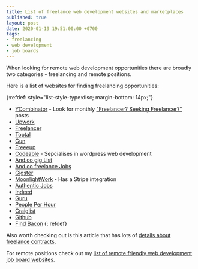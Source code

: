 ```yaml
---
title: List of freelance web development websites and marketplaces
published: true
layout: post
date: 2020-01-19 19:51:00:00 +0700
tags:
- freelancing
- web development
- job boards
---
```


When looking for remote web development opportunities there are broadly two categories - freelancing and remote positions.

Here is a list of websites for finding freelancing opportunities:

{:refdef: style="list-style-type:disc; margin-bottom: 14px;"}
- [YCombinator](https://news.ycombinator.com) - Look for monthly ["Freelancer? Seeking Freelancer?"](https://hn.algolia.com/?dateRange=pastYear&page=0&prefix=false&query=Freelancer%3F%20Seeking%20Freelancer%3F&sort=byDate&type=story) posts
- [Upwork](https://upwork.com)
- [Freelancer](https://freelancer.com)
- [Toptal](https://www.toptal.com)
- [Gun](https://gun.io)
- [Freeeup](https://freeeup.com)
- [Codeable](https://codeable.io) - Sepcialises in wordpress web development
- [And.co gig List](https://www.and.co/gig-list)
- [And.co freelance Jobs](https://www.and.co/freelance-jobs)
- [Gigster](https://gigster.com)
- [MoonlightWork](https://www.moonlightwork.com) - Has a Stripe integration
- [Authentic Jobs](https://authenticjobs.com)
- [Indeed](https://www.indeed.com)
- [Guru](https://www.guru.com)
- [People Per Hour](https://www.peopleperhour.com)
- [Craiglist](https://www.craigslist.org/about/sites)
- [Github](https://jobs.github.com/positions)
- [Find Bacon](https://jobs.github.com/positions)
{: refdef}

Also worth checking out is this article that has lots of [details about freelance contracts](https://www.codementor.io/blog/freelance-web-developer-contract-2uncidz6la).

For remote positions check out my [list of remote friendly web development job board websites]().
